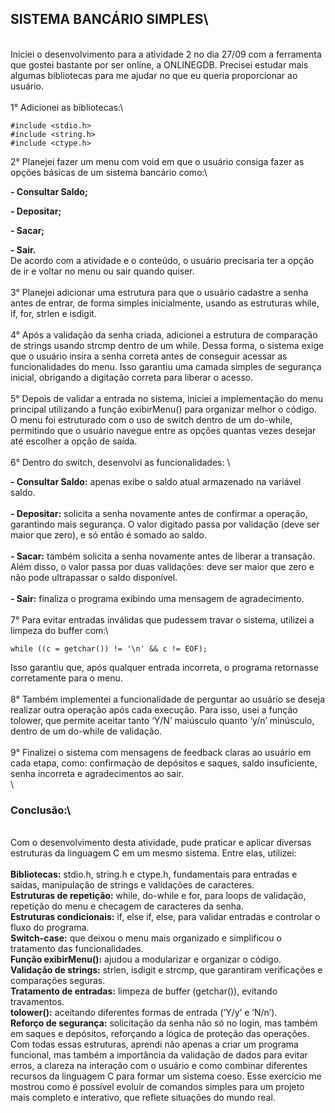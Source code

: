 ## SISTEMA BANCÁRIO SIMPLES\
\
Iniciei o desenvolvimento para a atividade 2 no dia 27/09 com a ferramenta que gostei bastante por ser online, a ONLINEGDB. Precisei estudar mais algumas bibliotecas para me ajudar no que eu queria proporcionar ao usuário.\
\
1° Adicionei as bibliotecas:\
```
#include <stdio.h>
#include <string.h>
#include <ctype.h>
```

2° Planejei fazer um menu com void em que o usuário consiga fazer as opções básicas de um sistema bancário como:\

**- Consultar Saldo;**

**- Depositar;**

**- Sacar;**

**- Sair.**
\
De acordo com a atividade e o conteúdo, o usuário precisaria ter a opção de ir e voltar no menu ou sair quando quiser.\
\
3° Planejei adicionar uma estrutura para que o usuário cadastre a senha antes de entrar, de forma simples inicialmente, usando as estruturas while, if, for, strlen e isdigit.\
\
4° Após a validação da senha criada, adicionei a estrutura de comparação de strings usando strcmp dentro de um while. Dessa forma, o sistema exige que o usuário insira a senha correta antes de conseguir acessar as funcionalidades do menu. Isso garantiu uma camada simples de segurança inicial, obrigando a digitação correta para liberar o acesso.\
\
5° Depois de validar a entrada no sistema, iniciei a implementação do menu principal utilizando a função exibirMenu() para organizar melhor o código. O menu foi estruturado com o uso de switch dentro de um do-while, permitindo que o usuário navegue entre as opções quantas vezes desejar até escolher a opção de saída.\
\
6° Dentro do switch, desenvolvi as funcionalidades: \

**- Consultar Saldo:** apenas exibe o saldo atual armazenado na variável saldo.\
\
**- Depositar:** solicita a senha novamente antes de confirmar a operação, garantindo mais segurança. O valor digitado passa por validação (deve ser maior que zero), e só então é somado ao saldo.\
\
**- Sacar:** também solicita a senha novamente antes de liberar a transação. Além disso, o valor passa por duas validações: deve ser maior que zero e não pode ultrapassar o saldo disponível.\
\
**- Sair:** finaliza o programa exibindo uma mensagem de agradecimento.\
\
7° Para evitar entradas inválidas que pudessem travar o sistema, utilizei a limpeza do buffer com:\
```
while ((c = getchar()) != '\n' && c != EOF);
```
Isso garantiu que, após qualquer entrada incorreta, o programa retornasse corretamente para o menu.\
\
8° Também implementei a funcionalidade de perguntar ao usuário se deseja realizar outra operação após cada execução. Para isso, usei a função tolower, que permite aceitar tanto ‘Y/N’ maiúsculo quanto ‘y/n’ minúsculo, dentro de um do-while de validação.\
\
9° Finalizei o sistema com mensagens de feedback claras ao usuário em cada etapa, como: confirmação de depósitos e saques, saldo insuficiente, senha incorreta e agradecimentos ao sair.\
\
### Conclusão:\
\
Com o desenvolvimento desta atividade, pude praticar e aplicar diversas estruturas da linguagem C em um mesmo sistema. Entre elas, utilizei:\
\
**Bibliotecas:** stdio.h, string.h e ctype.h, fundamentais para entradas e saídas, manipulação de strings e validações de caracteres.
\
**Estruturas de repetição:** while, do-while e for, para loops de validação, repetição do menu e checagem de caracteres da senha.
\
**Estruturas condicionais:** if, else if, else, para validar entradas e controlar o fluxo do programa.
\
**Switch-case:** que deixou o menu mais organizado e simplificou o tratamento das funcionalidades.
\
**Função exibirMenu():** ajudou a modularizar e organizar o código.
\
**Validação de strings:** strlen, isdigit e strcmp, que garantiram verificações e comparações seguras.
\
**Tratamento de entradas:** limpeza de buffer (getchar()), evitando travamentos.
\
**tolower():** aceitando diferentes formas de entrada (‘Y/y’ e ‘N/n’).
\
**Reforço de segurança:** solicitação da senha não só no login, mas também em saques e depósitos, reforçando a lógica de proteção das operações.
\
Com todas essas estruturas, aprendi não apenas a criar um programa funcional, mas também a importância da validação de dados para evitar erros, a clareza na interação com o usuário e como combinar diferentes recursos da linguagem C para formar um sistema coeso. Esse exercício me mostrou como é possível evoluir de comandos simples para um projeto mais completo e interativo, que reflete situações do mundo real.
